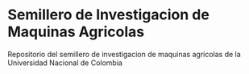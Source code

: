 # Semillero de Investigacion de Maquinas Agricolas
Repositorio del semillero de investigacion de maquinas agricolas de la Universidad Nacional de Colombia
